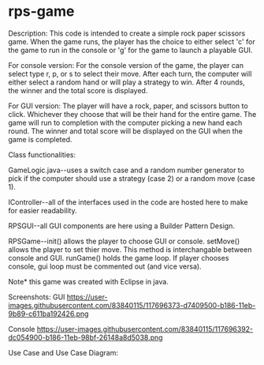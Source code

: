 # rps-game
Description: This code is intended to create a simple rock paper scissors game. When the game runs, the player has the choice to either 
select 'c' for the game to run in the console or 'g' for the game to launch a playable GUI. 

For console version: For the console version of the game, the player can select type r, p, or s to select their move. After each turn, 
the computer will either select a random hand or will play a strategy to win. After 4 rounds, the winner and the total score is displayed.

For GUI version: The player will have a rock, paper, and scissors button to click. Whichever they choose that will be their hand for the 
entire game. The game will run to completion with the computer picking a new hand each round. The winner and total score will be displayed
on the GUI when the game is completed. 

Class functionalities:

GameLogic.java--uses a switch case and a random number generator to pick if the computer should use a strategy (case 2) or a random move
(case 1).

IController--all of the interfaces used in the code are hosted here to make for easier readability.

RPSGUI--all GUI components are here using a Builder Pattern Design.

RPSGame--init() allows the player to choose GUI or console. setMove() allows the player to set thier move. This method is interchangable
between console and GUI. runGame() holds the game loop. If player chooses console, gui loop must be commented out (and vice versa).

Note* this game was created with Eclipse in java.

Screenshots:
GUI
https://user-images.githubusercontent.com/83840115/117696373-d7409500-b186-11eb-9b89-c611ba192426.png

Console
https://user-images.githubusercontent.com/83840115/117696392-dc054900-b186-11eb-98bf-26148a8d5038.png


Use Case and Use Case Diagram:
